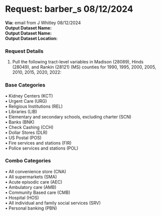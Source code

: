 # Request: barber_s  08/12/2024  
**Via:** email from J Whitley 08/12/2024  
**Output Dataset Name:**  
**Output Dataset Name:**  
**Output Dataset Location:**  

### Request Details

1.  Pull the following tract-level variables in Madison (28089), Hinds (28049), and Rankin (28121) (MS) counties for 1990, 1995, 2000, 2005, 2010, 2015, 2020, 2022:  
### Base Categories  
•                  Kidney Centers (KCT)  
•                  Urgent Care (URG)  
•                  Religious Institutions (REL)  
•                  Libraries (LIB)  
•                  Elementary and secondary schools, excluding charter (SCN)  
•                  Banks (BNK)  
•                  Check Cashing (CCH)  
•                  Dollar Stores (DLR)  
•                  US Postal (POS)  
•                  Fire services and stations (FIR)  
•                  Police services and stations (POL)  
### Combo Categories  
•                  All convenience store (CNA)  
•                  All supermarkets (SMA)  
•                  Acute episodic care (AEC)  
•                  Ambulatory care (AMB)  
•                  Community Based care (CMB)  
•                  Hospital (HOS)  
•                  All individual and family social services (SRV)  
•                  Personal banking (PBN)  


